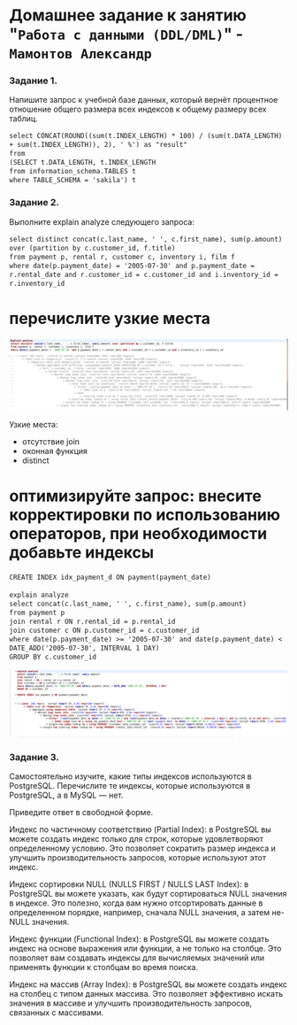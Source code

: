 # Домашнее задание к занятию "`Работа с данными (DDL/DML)`" - `Мамонтов Александр`


### Задание 1.

Напишите запрос к учебной базе данных, который вернёт процентное отношение общего размера всех индексов к общему размеру всех таблиц.

    select CONCAT(ROUND((sum(t.INDEX_LENGTH) * 100) / (sum(t.DATA_LENGTH) + sum(t.INDEX_LENGTH)), 2), ' %') as "result"
    from
    (SELECT t.DATA_LENGTH, t.INDEX_LENGTH 
    from information_schema.TABLES t 
    where TABLE_SCHEMA = 'sakila') t

### Задание 2. 

Выполните explain analyze следующего запроса:

    select distinct concat(c.last_name, ' ', c.first_name), sum(p.amount) over (partition by c.customer_id, f.title)
    from payment p, rental r, customer c, inventory i, film f
    where date(p.payment_date) = '2005-07-30' and p.payment_date = r.rental_date and r.customer_id = c.customer_id and i.inventory_id = r.inventory_id

# перечислите узкие места

![Скриншот-1](https://github.com/Zzeting/relationbd-hw-3/blob/main/img/1.PNG)

Узкие места:
- отсутствие join
- оконная функция
- distinct

# оптимизируйте запрос: внесите корректировки по использованию операторов, при необходимости добавьте индексы

    CREATE INDEX idx_payment_d ON payment(payment_date)

    explain analyze
    select concat(c.last_name, ' ', c.first_name), sum(p.amount)
    from payment p 
    join rental r ON r.rental_id = p.rental_id
    join customer c ON p.customer_id = c.customer_id 
    where date(p.payment_date) >= '2005-07-30' and date(p.payment_date) < DATE_ADD('2005-07-30', INTERVAL 1 DAY)
    GROUP BY c.customer_id 

    
![Скриншот-2](https://github.com/Zzeting/relationbd-hw-3/blob/main/img/2.PNG)


### Задание 3. 

Самостоятельно изучите, какие типы индексов используются в PostgreSQL. Перечислите те индексы, которые используются в PostgreSQL, а в MySQL — нет.

Приведите ответ в свободной форме.

Индекс по частичному соответствию (Partial Index): в PostgreSQL вы можете создать индекс только для строк, которые удовлетворяют определенному условию. Это позволяет сократить размер индекса и улучшить производительность запросов, которые используют этот индекс.

Индекс сортировки NULL (NULLS FIRST / NULLS LAST Index): в PostgreSQL вы можете указать, как будут сортироваться NULL значения в индексе. Это полезно, когда вам нужно отсортировать данные в определенном порядке, например, сначала NULL значения, а затем не-NULL значения.

Индекс функции (Functional Index): в PostgreSQL вы можете создать индекс на основе выражения или функции, а не только на столбце. Это позволяет вам создавать индексы для вычисляемых значений или применять функции к столбцам во время поиска.

Индекс на массив (Array Index): в PostgreSQL вы можете создать индекс на столбец с типом данных массива. Это позволяет эффективно искать значения в массиве и улучшить производительность запросов, связанных с массивами.

